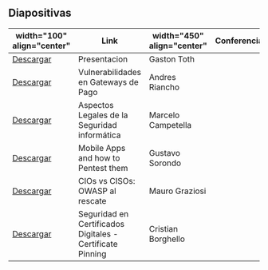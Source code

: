 ## Diapositivas

| width="100" align="center"                                                                       | Link                                                      | width="450" align="center" | Conferencia | width="150" align="center" | Expositor |
| ------------------------------------------------------------------------------------------------ | --------------------------------------------------------- | -------------------------- | ----------- | -------------------------- | --------- |
| [Descargar](media:TourPatagonia2015_Presentacion.pdf "wikilink")                                 | Presentacion                                              | Gaston Toth                |             |                            |           |
| [Descargar](media:TourPatagonia2015_Vulnerabilidades_en_Gateways_de_Pago.pdf "wikilink")         | Vulnerabilidades en Gateways de Pago                      | Andres Riancho             |             |                            |           |
| [Descargar](media:TourPatagonia2015_Aspectos_Legales_de_la_Seguridad_Informática.pdf "wikilink") | Aspectos Legales de la Seguridad informática              | Marcelo Campetella         |             |                            |           |
| [Descargar](media:TourPatagonia2015_Mobile_Apps_and_How_to_Pentest_Them.pdf "wikilink")          | Mobile Apps and how to Pentest them                       | Gustavo Sorondo            |             |                            |           |
| [Descargar](media:TourPatagonia2015_CIO_vs_CISO.pdf "wikilink")                                  | CIOs vs CISOs: OWASP al rescate                           | Mauro Graziosi             |             |                            |           |
| [Descargar](media:OWASPLatamTour2015_Seguridad-Certificados-Digitales.pdf "wikilink")            | Seguridad en Certificados Digitales - Certificate Pinning | Cristian Borghello         |             |                            |           |